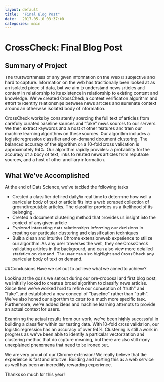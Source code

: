 ```yaml
---
layout: default
title:  "Final Blog Post"
date:   2017-05-10 03:37:00
categories: main
---
```

# CrossCheck: Final Blog Post
## Summary of Project

The trustworthiness of any given information on the Web is subjective and hard to capture. Information on the web has traditionally been looked at as an isolated piece of data, but we aim to understand news articles and content in relationship to its existence in relationship to existing content and knowledge. We've created CrossCheck,a content verification algorithm and effort to identify relationships between news articles and illuminate context around an otherwise isolated body of information.   	 

CrossCheck works by consistently sourcing the full text of articles from carefully curated baseline sources and “fake” news sources to our servers. We then extract keywords and a host of other features and train our machine learning algorithms on these sources. Our algorithm includes a logistic regression classifier and on-demand document clustering. The balanced accuracy of the algorithm on a 10-fold cross validation is approximately 94%. Our algorithm rapidly provides: a probability for the accuracy of a body of text, links to related news articles from reputable sources, and a host of other ancillary information.


## What We’ve Accomplished
At the end of Data Science, we've tackled the following tasks
- Created a classifier defined daily/in real time to determine how well a particular body of text or article fits into a web scraped collection of ground/reputable articles. The classifier provides us a likelihood of its belonging.
- Created a document clustering method that provides us insight into the context of any given article
- Explored interesting data relationships informing our decisions in creating our particular clustering and classification techniques
- Built a clean and intuitive Chrome extension/web experience to utilize our algorithm. As any user traverses the web, they see CrossCheck validating articles in the background, and can also view more detailed statistics on demand. The user can also highlight and CrossCheck any particular body of text on demand.

##Conclusions
Have we set out to achieve what we aimed to achieve?

Looking at the goals we set out during our pre-proposal and first blog post, we initially looked to create a broad algorithm to classify news articles. Since then we've worked hard to refine our conception of "truth" and "fake", and established a new concept of "baseline" rather than "truth". We've also honed our algorithm to cater to a much more specific task. Furthermore, we've added ideas and machine learning attempts to provide an actual context for users.

Examining the actual results from our work, we've been highly successful in building a classifier within our testing data. With 10-fold cross validation, our logistic regression has an accuracy of over 94%. Clustering is still a work in progress as we've been able to identify a particular vectorization and clustering method that do capture meaning, but there are also still many unexplained phenomena that need to be ironed out.

We are very proud of our Chrome extension! We really believe that the experience is fast and intuitive. Building and hosting this as a web service as well has been an incredibly rewarding experience.

Thanks so much for this year!
